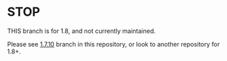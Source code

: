 STOP
=========

THIS branch is for 1.8, and not currently maintained. 

Please see [1.7.10](https://github.com/Aussiemon/MAtmos/tree/1_7_10) branch in this repository, or look to another repository for 1.8+.
